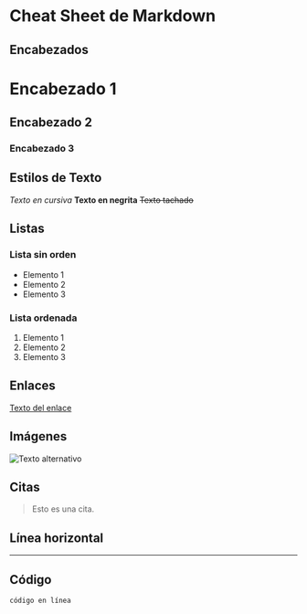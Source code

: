 # Cheat Sheet de Markdown

## Encabezados
# Encabezado 1
## Encabezado 2
### Encabezado 3

## Estilos de Texto
*Texto en cursiva*
**Texto en negrita**
~~Texto tachado~~

## Listas
### Lista sin orden
- Elemento 1
- Elemento 2
- Elemento 3

### Lista ordenada
1. Elemento 1
2. Elemento 2
3. Elemento 3

## Enlaces
[Texto del enlace](url_del_enlace)

## Imágenes
![Texto alternativo](ruta_de_la_imagen)

## Citas
> Esto es una cita.

## Línea horizontal
---

## Código
`código en línea`
